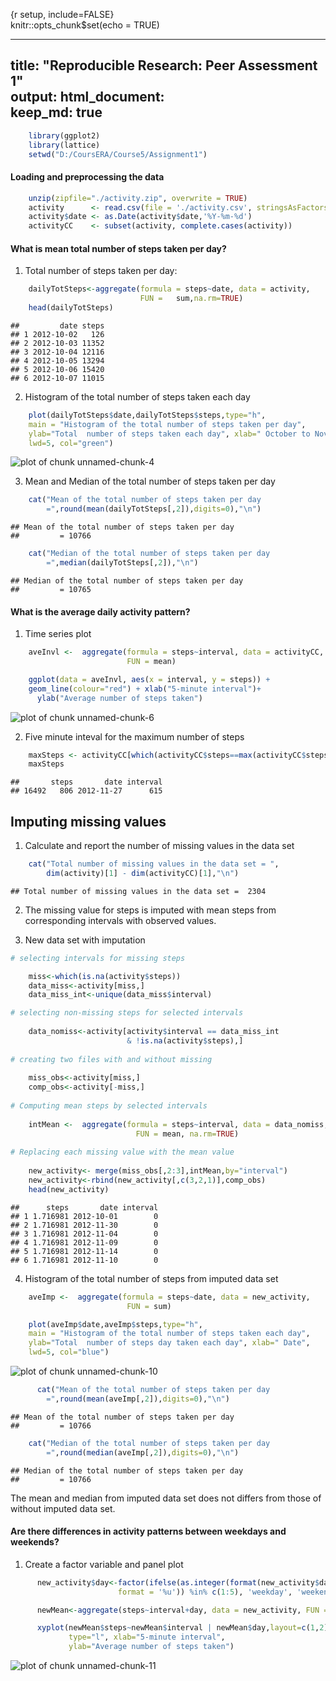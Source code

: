 {r setup, include=FALSE}  
knitr::opts_chunk$set(echo = TRUE) 

---
title: "Reproducible Research: Peer Assessment 1"  
output: 
  html_document:  
    keep_md: true  
--- 


```r
    library(ggplot2)
    library(lattice)
    setwd("D:/CoursERA/Course5/Assignment1")
```
#### Loading and preprocessing the data

```r
    unzip(zipfile="./activity.zip", overwrite = TRUE)
    activity      <- read.csv(file = './activity.csv', stringsAsFactors = FALSE)
    activity$date <- as.Date(activity$date,'%Y-%m-%d')
    activityCC    <- subset(activity, complete.cases(activity))
```
#### What is mean total number of steps taken per day?

1. Total number of steps taken per day:

```r
    dailyTotSteps<-aggregate(formula = steps~date, data = activity, 
                             FUN =   sum,na.rm=TRUE)
    head(dailyTotSteps)
```

```
##         date steps
## 1 2012-10-02   126
## 2 2012-10-03 11352
## 3 2012-10-04 12116
## 4 2012-10-05 13294
## 5 2012-10-06 15420
## 6 2012-10-07 11015
```
2. Histogram of the total number of steps taken each day

```r
    plot(dailyTotSteps$date,dailyTotSteps$steps,type="h", 
    main = "Histogram of the total number of steps taken per day",
    ylab="Total  number of steps taken each day", xlab=" October to November, 2012", 
    lwd=5, col="green")
```

![plot of chunk unnamed-chunk-4](figure/unnamed-chunk-4-1.png)

3. Mean and Median of the total number of steps taken per day

```r
    cat("Mean of the total number of steps taken per day
        =",round(mean(dailyTotSteps[,2]),digits=0),"\n")
```

```
## Mean of the total number of steps taken per day
##         = 10766
```

```r
    cat("Median of the total number of steps taken per day
        =",median(dailyTotSteps[,2]),"\n")
```

```
## Median of the total number of steps taken per day
##         = 10765
```
  
#### What is the average daily activity pattern?  
1. Time series plot  


```r
    aveInvl <-  aggregate(formula = steps~interval, data = activityCC, 
                          FUN = mean)

    ggplot(data = aveInvl, aes(x = interval, y = steps)) +
    geom_line(colour="red") + xlab("5-minute interval")+ 
      ylab("Average number of steps taken") 
```

![plot of chunk unnamed-chunk-6](figure/unnamed-chunk-6-1.png)

2. Five minute inteval for the maximum number of steps

```r
    maxSteps <- activityCC[which(activityCC$steps==max(activityCC$steps)),]
    maxSteps
```

```
##       steps       date interval
## 16492   806 2012-11-27      615
```
## Imputing missing values
1. Calculate and report the number of missing values in the data set

```r
    cat("Total number of missing values in the data set = ",
        dim(activity)[1] - dim(activityCC)[1],"\n")
```

```
## Total number of missing values in the data set =  2304
```
2. The missing value for steps is imputed with mean steps from corresponding intervals with observed values.

3. New data set with imputation

```r
# selecting intervals for missing steps 

    miss<-which(is.na(activity$steps))
    data_miss<-activity[miss,]
    data_miss_int<-unique(data_miss$interval)

# selecting non-missing steps for selected intervals
    
    data_nomiss<-activity[activity$interval == data_miss_int 
                          & !is.na(activity$steps),]
    
# creating two files with and without missing
    
    miss_obs<-activity[miss,]
    comp_obs<-activity[-miss,] 
    
# Computing mean steps by selected intervals
    
    intMean <-  aggregate(formula = steps~interval, data = data_nomiss, 
                            FUN = mean, na.rm=TRUE)
    
# Replacing each missing value with the mean value
    
    new_activity<- merge(miss_obs[,2:3],intMean,by="interval")
    new_activity<-rbind(new_activity[,c(3,2,1)],comp_obs)
    head(new_activity)
```

```
##      steps       date interval
## 1 1.716981 2012-10-01        0
## 2 1.716981 2012-11-30        0
## 3 1.716981 2012-11-04        0
## 4 1.716981 2012-11-09        0
## 5 1.716981 2012-11-14        0
## 6 1.716981 2012-11-10        0
```
4. Histogram of the total number of steps from imputed data set


```r
    aveImp <-  aggregate(formula = steps~date, data = new_activity, 
                          FUN = sum)

    plot(aveImp$date,aveImp$steps,type="h", 
    main = "Histogram of the total number of steps taken each day",
    ylab="Total  number of steps day taken each day", xlab=" Date", 
    lwd=5, col="blue")
```

![plot of chunk unnamed-chunk-10](figure/unnamed-chunk-10-1.png)

```r
      cat("Mean of the total number of steps taken per day
        =",round(mean(aveImp[,2]),digits=0),"\n")
```

```
## Mean of the total number of steps taken per day
##         = 10766
```

```r
    cat("Median of the total number of steps taken per day
        =",round(median(aveImp[,2]),digits=0),"\n")
```

```
## Median of the total number of steps taken per day
##         = 10766
```
The mean and median from imputed data set does not differs from those of without imputed data set.

#### Are there differences in activity patterns between weekdays and weekends?

1. Create a factor variable and panel plot

```r
      new_activity$day<-factor(ifelse(as.integer(format(new_activity$date,
                        format = '%u')) %in% c(1:5), 'weekday', 'weekend'))

      newMean<-aggregate(steps~interval+day, data = new_activity, FUN = mean)

      xyplot(newMean$steps~newMean$interval | newMean$day,layout=c(1,2),
             type="l", xlab="5-minute interval", 
             ylab="Average number of steps taken")
```

![plot of chunk unnamed-chunk-11](figure/unnamed-chunk-11-1.png)

